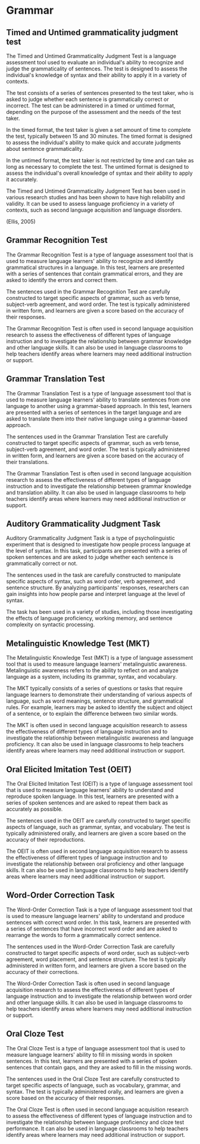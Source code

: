 # Grammar

## Timed and Untimed grammaticality judgment test

The Timed and Untimed Grammaticality Judgment Test is a language assessment tool used to evaluate an individual's ability to recognize and judge the grammaticality of sentences. The test is designed to assess the individual's knowledge of syntax and their ability to apply it in a variety of contexts.

The test consists of a series of sentences presented to the test taker, who is asked to judge whether each sentence is grammatically correct or incorrect. The test can be administered in a timed or untimed format, depending on the purpose of the assessment and the needs of the test taker.

In the timed format, the test taker is given a set amount of time to complete the test, typically between 15 and 30 minutes. The timed format is designed to assess the individual's ability to make quick and accurate judgments about sentence grammaticality.

In the untimed format, the test taker is not restricted by time and can take as long as necessary to complete the test. The untimed format is designed to assess the individual's overall knowledge of syntax and their ability to apply it accurately.

The Timed and Untimed Grammaticality Judgment Test has been used in various research studies and has been shown to have high reliability and validity. It can be used to assess language proficiency in a variety of contexts, such as second language acquisition and language disorders.

(Ellis, 2005)

## Grammar Recognition Test

The Grammar Recognition Test is a type of language assessment tool that is used to measure language learners' ability to recognize and identify grammatical structures in a language. In this test, learners are presented with a series of sentences that contain grammatical errors, and they are asked to identify the errors and correct them.

The sentences used in the Grammar Recognition Test are carefully constructed to target specific aspects of grammar, such as verb tense, subject-verb agreement, and word order. The test is typically administered in written form, and learners are given a score based on the accuracy of their responses.

The Grammar Recognition Test is often used in second language acquisition research to assess the effectiveness of different types of language instruction and to investigate the relationship between grammar knowledge and other language skills. It can also be used in language classrooms to help teachers identify areas where learners may need additional instruction or support.

## Grammar Translation Test

The Grammar Translation Test is a type of language assessment tool that is used to measure language learners' ability to translate sentences from one language to another using a grammar-based approach. In this test, learners are presented with a series of sentences in the target language and are asked to translate them into their native language using a grammar-based approach.

The sentences used in the Grammar Translation Test are carefully constructed to target specific aspects of grammar, such as verb tense, subject-verb agreement, and word order. The test is typically administered in written form, and learners are given a score based on the accuracy of their translations.

The Grammar Translation Test is often used in second language acquisition research to assess the effectiveness of different types of language instruction and to investigate the relationship between grammar knowledge and translation ability. It can also be used in language classrooms to help teachers identify areas where learners may need additional instruction or support.

## Auditory Grammaticality Judgment Task

Auditory Grammaticality Judgment Task is a type of psycholinguistic experiment that is designed to investigate how people process language at the level of syntax. In this task, participants are presented with a series of spoken sentences and are asked to judge whether each sentence is grammatically correct or not.

The sentences used in the task are carefully constructed to manipulate specific aspects of syntax, such as word order, verb agreement, and sentence structure. By analyzing participants' responses, researchers can gain insights into how people parse and interpret language at the level of syntax.

The task has been used in a variety of studies, including those investigating the effects of language proficiency, working memory, and sentence complexity on syntactic processing.

## Metalinguistic Knowledge Test (MKT)

The Metalinguistic Knowledge Test (MKT) is a type of language assessment tool that is used to measure language learners' metalinguistic awareness. Metalinguistic awareness refers to the ability to reflect on and analyze language as a system, including its grammar, syntax, and vocabulary.

The MKT typically consists of a series of questions or tasks that require language learners to demonstrate their understanding of various aspects of language, such as word meanings, sentence structure, and grammatical rules. For example, learners may be asked to identify the subject and object of a sentence, or to explain the difference between two similar words.

The MKT is often used in second language acquisition research to assess the effectiveness of different types of language instruction and to investigate the relationship between metalinguistic awareness and language proficiency. It can also be used in language classrooms to help teachers identify areas where learners may need additional instruction or support.

## Oral Elicited Imitation Test (OEIT)

The Oral Elicited Imitation Test (OEIT) is a type of language assessment tool that is used to measure language learners' ability to understand and reproduce spoken language. In this test, learners are presented with a series of spoken sentences and are asked to repeat them back as accurately as possible.

The sentences used in the OEIT are carefully constructed to target specific aspects of language, such as grammar, syntax, and vocabulary. The test is typically administered orally, and learners are given a score based on the accuracy of their reproductions.

The OEIT is often used in second language acquisition research to assess the effectiveness of different types of language instruction and to investigate the relationship between oral proficiency and other language skills. It can also be used in language classrooms to help teachers identify areas where learners may need additional instruction or support.

## Word-Order Correction Task

The Word-Order Correction Task is a type of language assessment tool that is used to measure language learners' ability to understand and produce sentences with correct word order. In this task, learners are presented with a series of sentences that have incorrect word order and are asked to rearrange the words to form a grammatically correct sentence.

The sentences used in the Word-Order Correction Task are carefully constructed to target specific aspects of word order, such as subject-verb agreement, word placement, and sentence structure. The test is typically administered in written form, and learners are given a score based on the accuracy of their corrections.

The Word-Order Correction Task is often used in second language acquisition research to assess the effectiveness of different types of language instruction and to investigate the relationship between word order and other language skills. It can also be used in language classrooms to help teachers identify areas where learners may need additional instruction or support.

## Oral Cloze Test

The Oral Cloze Test is a type of language assessment tool that is used to measure language learners' ability to fill in missing words in spoken sentences. In this test, learners are presented with a series of spoken sentences that contain gaps, and they are asked to fill in the missing words.

The sentences used in the Oral Cloze Test are carefully constructed to target specific aspects of language, such as vocabulary, grammar, and syntax. The test is typically administered orally, and learners are given a score based on the accuracy of their responses.

The Oral Cloze Test is often used in second language acquisition research to assess the effectiveness of different types of language instruction and to investigate the relationship between language proficiency and cloze test performance. It can also be used in language classrooms to help teachers identify areas where learners may need additional instruction or support.

